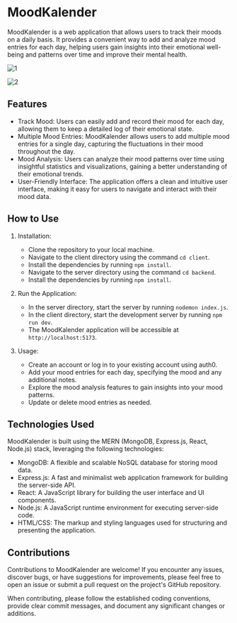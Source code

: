 # MoodKalender

MoodKalender is a web application that allows users to track their moods on a daily basis. It provides a convenient way to add and analyze mood entries for each day, helping users gain insights into their emotional well-being and patterns over time and improve their mental health.


![1](https://github.com/Charuhas10/MoodTracker/assets/72398218/28955162-f1d3-489a-bbd9-02687a9f414b)


![2](https://github.com/Charuhas10/MoodTracker/assets/72398218/8d374834-98a7-4650-b25a-82131a0b186c)


## Features

- Track Mood: Users can easily add and record their mood for each day, allowing them to keep a detailed log of their emotional state.
- Multiple Mood Entries: MoodKalender allows users to add multiple mood entries for a single day, capturing the fluctuations in their mood throughout the day.
- Mood Analysis: Users can analyze their mood patterns over time using insightful statistics and visualizations, gaining a better understanding of their emotional trends.
- User-Friendly Interface: The application offers a clean and intuitive user interface, making it easy for users to navigate and interact with their mood data.

## How to Use

1. Installation:

   - Clone the repository to your local machine.
   - Navigate to the client directory using the command `cd client`.
   - Install the dependencies by running `npm install`.
   - Navigate to the server directory using the command `cd backend`.
   - Install the dependencies by running `npm install`.

2. Run the Application:

   - In the server directory, start the server by running `nodemon index.js`.
   - In the client directory, start the development server by running `npm run dev`.
   - The MoodKalender application will be accessible at `http://localhost:5173`.

3. Usage:
   - Create an account or log in to your existing account using auth0.
   - Add your mood entries for each day, specifying the mood and any additional notes.
   - Explore the mood analysis features to gain insights into your mood patterns.
   - Update or delete mood entries as needed.

## Technologies Used

MoodKalender is built using the MERN (MongoDB, Express.js, React, Node.js) stack, leveraging the following technologies:

- MongoDB: A flexible and scalable NoSQL database for storing mood data.
- Express.js: A fast and minimalist web application framework for building the server-side API.
- React: A JavaScript library for building the user interface and UI components.
- Node.js: A JavaScript runtime environment for executing server-side code.
- HTML/CSS: The markup and styling languages used for structuring and presenting the application.

## Contributions

Contributions to MoodKalender are welcome! If you encounter any issues, discover bugs, or have suggestions for improvements, please feel free to open an issue or submit a pull request on the project's GitHub repository.

When contributing, please follow the established coding conventions, provide clear commit messages, and document any significant changes or additions.
